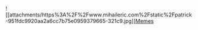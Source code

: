 ![[attachments/https%3A%2F%2Fwww.mihaileric.com%2Fstatic%2Fpatrick-951fdc9920aa2a6cc7b75e0959379665-321c9.jpg]][Memes](Memes.md)